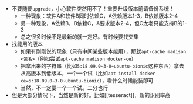 - 不要随便`upgrade`，小心软件突然用不了！重要升级版本前请备份系统！
  - 一种现象：软件A和软件B同时依赖C，A依赖版本1-3，B依赖版本2-4
  - 另一种现象，A依赖B，B依赖C，A要求版本2-4，但C太老只能支持B的1-3
  - 总之很多时候不是最新的就一定好。有时候要找交集
- 找能用的版本
  - 如果有刚刚说的现象（只有中间某些版本能用），那就`apt-cache madison <包名>`（例如尝试`apt-cache madison docker-ce`）
  - 把拿出来的字符串（比如`5:18.09.0~3-0~ubuntu-bionic`这种东西）拿去从高版本到低版本，一个一个试（比如`apt install docker-ce=5:18.09.0~3-0~ubuntu-bionic`），看什么时候能装即可
  - 当然，不一定要一个一个试。二分也行
- 但是大部分情况下，当然是新的好。比如[[tesseract]]，新的识别率高